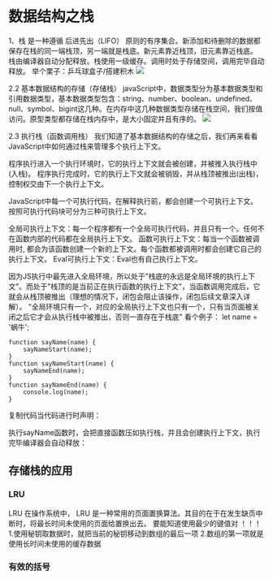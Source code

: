 # 数据结构之栈
1、栈 是一种遵循 后进先出（LIFO） 原则的有序集合。新添加和待删除的数据都保存在栈的同一端栈顶，另一端就是栈底。新元素靠近栈顶，旧元素靠近栈底。
栈由编译器自动分配释放。栈使用一级缓存。调用时处于存储空间，调用完毕自动释放。
举个栗子：乒乓球盒子/搭建积木
![](images/2021-05-29-13-09-42.png)

2.2 基本数据结构的存储（存储栈）
javaScript中，数据类型分为基本数据类型和引用数据类型，基本数据类型包含：string、number、boolean、undefined、null、symbol、bigint这几种。在内存中这几种数据类型存储在栈空间，我们按值访问。原型类型都存储在栈内存中，是大小固定并且有序的。
![](images/2021-05-29-13-11-13.png)

2.3 执行栈（函数调用栈）
我们知道了基本数据结构的存储之后，我们再来看看JavaScript中如何通过栈来管理多个执行上下文。

程序执行进入一个执行环境时，它的执行上下文就会被创建，并被推入执行栈中(入栈)。
程序执行完成时，它的执行上下文就会被销毁，并从栈顶被推出(出栈)，控制权交由下一个执行上下文。

JavaScript中每一个可执行代码，在解释执行前，都会创建一个可执行上下文。按照可执行代码块可分为三种可执行上下文。

全局可执行上下文：每一个程序都有一个全局可执行代码，并且只有一个。任何不在函数内部的代码都在全局执行上下文。
函数可执行上下文：每当一个函数被调用时, 都会为该函数创建一个新的上下文。每个函数都被调用时都会创建它自己的执行上下文。
Eval可执行上下文：Eval也有自己执行上下文。

因为JS执行中最先进入全局环境，所以处于"栈底的永远是全局环境的执行上下文"。而处于"栈顶的是当前正在执行函数的执行上下文"，当函数调用完成后，它就会从栈顶被推出（理想的情况下，闭包会阻止该操作，闭包后续文章深入详解）。
"全局环境只有一个，对应的全局执行上下文也只有一个，只有当页面被关闭之后它才会从执行栈中被推出，否则一直存在于栈底"
看个例子：
    let name = '蜗牛';

    function sayName(name) {
        sayNameStart(name);
    }
    function sayNameStart(name) {
        sayNameEnd(name);
    }
    function sayNameEnd(name) {
        console.log(name);
    }
复制代码当代码进行时声明：

执行sayName函数时，会把直接函数压如执行栈，并且会创建执行上下文，执行完毕编译器会自动释放：

## 存储栈的应用

### LRU
LRU
在操作系统中， LRU 是一种常用的页面置换算法。其目的在于在发生缺页中断时，将最长时间未使用的页面给置换出去。
 要能知道使用最少的键值对 ！！！
     1.使用秘钥取数据时，就把当前的秘钥移动到数组的最后一项
2.数组的第一项就是使用长时间未使用的缓存数据

### 有效的括号